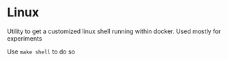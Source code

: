 # Linux

Utility to get a customized linux shell running within docker. Used mostly for experiments

Use `make shell` to do so